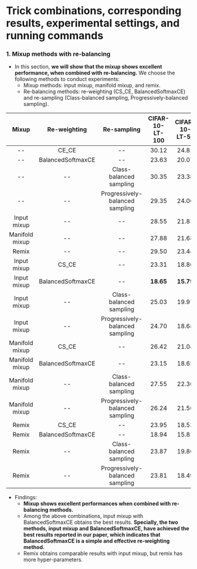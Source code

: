 # Trick combinations, corresponding results, experimental settings, and running commands

### 1. Mixup methods with re-balancing

- In this section, **we will show that the mixup shows excellent performance, when combined with re-balancing.** We choose the following methods to conduct experiments:
  - Mixup methods: input mixup, manifold mixup, and remix.
  - Re-balancing methods: re-weighting (CS_CE, BalancedSoftmaxCE) and re-sampling (Class-balanced sampling, Progressively-balanced sampling).

|     Mixup      |   Re-weighting    |           Re-sampling           | CIFAR-10-LT-100 | CIFAR-10-LT-50 | CIFAR-100-LT-100 | CIFAR-100-LT-50 |
| :------------: | :---------------: | :-----------------------------: | :-------------: | :------------: | :--------------: | :-------------: |
|       --       |       CE_CE       |               --                |      30.12      |     24.81      |      61.76       |      57.65      |
|       --       | BalancedSoftmaxCE |               --                |      23.63      |     20.07      |      56.82       |      54.55      |
|       --       |        --         |     Class-balanced sampling     |      30.35      |     23.38      |      66.47       |      61.07      |
|       --       |        --         | Progressively-balanced sampling |      29.35      |     24.06      |      60.90       |      56.92      |
|  Input mixup   |        --         |               --                |      28.55      |     21.83      |      60.10       |      55.25      |
| Manifold mixup |        --         |               --                |      27.88      |     21.68      |      60.53       |      56.76      |
|     Remix      |        --         |               --                |      29.50      |     23.44      |      59.13       |      54.62      |
|  Input mixup   |       CS_CE       |               --                |      23.31      |     18.86      |      61.40       |      55.54      |
|  Input mixup   | BalancedSoftmaxCE |               --                |    **18.65**    |   **15.79**    |      53.19       |    **48.97**    |
|  Input mixup   |        --         |     Class-balanced sampling     |      25.03      |     19.97      |      57.33       |      52.61      |
|  Input mixup   |        --         | Progressively-balanced sampling |      24.70      |     18.68      |      55.50       |      50.67      |
| Manifold mixup |       CS_CE       |               --                |      26.42      |     21.04      |      68.22       |      58.53      |
| Manifold mixup | BalancedSoftmaxCE |               --                |      23.15      |     18.65      |      56.92       |      52.83      |
| Manifold mixup |        --         |     Class-balanced sampling     |      27.55      |     22.30      |      63.44       |      58.15      |
| Manifold mixup |        --         | Progressively-balanced sampling |      26.24      |     21.50      |      60.04       |      56.57      |
|     Remix      |       CS_CE       |               --                |      23.95      |     18.53      |      62.65       |      54.70      |
|     Remix      | BalancedSoftmaxCE |               --                |      18.94      |     15.81      |    **51.97**     |      49.10      |
|     Remix      |        --         |     Class-balanced sampling     |      23.87      |     19.80      |      57.66       |      52.71      |
|     Remix      |        --         | Progressively-balanced sampling |      23.81      |     18.49      |      55.66       |      51.25      |

- Findings:
  - **Mixup shows excellent performances when combined with re-balancing methods.**
  - Among the above combinations, input mixup with BalancedSoftmaxCE obtains the best results. **Specially, the two methods,  input mixup  and BalancedSoftmaxCE,  have achieved the best results reported in our paper, which indicates that  BalancedSoftmaxCE is a simple and effective re-weighting method.**
  - Remix obtains comparable results with input mixup, but remix has more hyper-parameters.